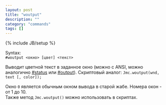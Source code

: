 ```yaml
---
layout: post
title: "woutput"
description: ""
category: "commands"
tags: []
---
```

{% include JB/setup %}

Syntax:  
`#woutput <окно> [цвет] <текст>`

Выводит цветной текст в заданное окно (можно с ANSI, можно аналогично [#status](#status) или [#output](#output)).
Скриптовый аналог: `Jmc.woutput(wnd, text [, color]);` 

Окно `0` является обычным окном вывода в старой жабе. Номера окон - от 1 до 10.  
Также метод `Jmc.woutput()` можно использовать в скриптах.